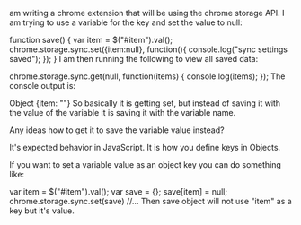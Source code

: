  am writing a chrome extension that will be using the chrome storage API. I am trying to use a variable for the key and set the value to null:

function save() {
    var item = $("#item").val();
    chrome.storage.sync.set({item:null}, function(){
        console.log("sync settings saved");
    });
}
I am then running the following to view all saved data:

chrome.storage.sync.get(null, function(items) {
    console.log(items);
});
The console output is:

Object {item: ""}
So basically it is getting set, but instead of saving it with the value of the variable it is saving it with the variable name.

Any ideas how to get it to save the variable value instead?

It's expected behavior in JavaScript. It is how you define keys in Objects.

If you want to set a variable value as an object key you can do something like:

var item = $("#item").val();
var save = {};
save[item] = null;
chrome.storage.sync.set(save)
//...
Then save object will not use "item" as a key but it's value.